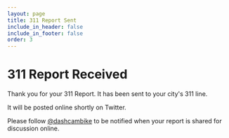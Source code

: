 ```yaml
---
layout: page
title: 311 Report Sent
include_in_header: false
include_in_footer: false
order: 3
---
```


# 311 Report Received

Thank you for your 311 Report. It has been sent to your city's 311 line.

It will be posted online shortly on Twitter.

Please follow [@dashcambike](https://twitter.com/dashcambike) to be notified when your report is shared for discussion online.
